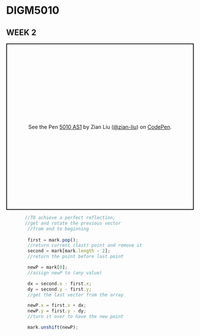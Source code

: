 # DIGM5010


## WEEK 2

<p class="codepen" data-height="446" data-theme-id="dark" data-default-tab="js,result" data-user="zian-liu" data-slug-hash="OJNEXKg" data-preview="true" style="height: 446px; box-sizing: border-box; display: flex; align-items: center; justify-content: center; border: 2px solid; margin: 1em 0; padding: 1em;" data-pen-title="5010 AS1">
  <span>See the Pen <a href="https://codepen.io/zian-liu/pen/OJNEXKg">
  5010 AS1</a> by Zian Liu (<a href="https://codepen.io/zian-liu">@zian-liu</a>)
  on <a href="https://codepen.io">CodePen</a>.</span>
</p>
<script async src="https://static.codepen.io/assets/embed/ei.js"></script>





```javascript
       //TO achieve a perfect reflection,
       //get and rotate the previous vector 
        //from end to beginning
        
        first = mark.pop();
        //return current (last) point and remove it
        second = mark[mark.length - 2];
        //return the point before last point

        newP = mark[0];
        //assign newP to (any value)

        dx = second.x - first.x;
        dy = second.y - first.y;
        //get the last vector from the array

        newP.x = first.x + dx;
        newP.y = first.y - dy;        
        //turn it over to have the new point

        mark.unshift(newP);
```